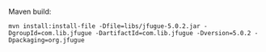 Maven build:

    mvn install:install-file -Dfile=libs/jfugue-5.0.2.jar -DgroupId=com.lib.jfugue -DartifactId=com.lib.jfugue -Dversion=5.0.2 -Dpackaging=org.jfugue
